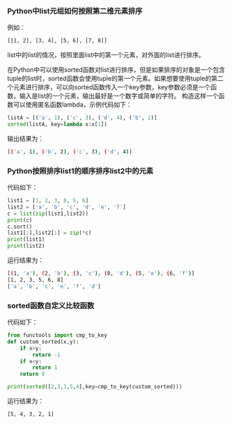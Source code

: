 ### Python中list元组如何按照第二维元素排序

例如：

```Bash
[[1, 2], [3, 4], [5, 6], [7, 8]]
```

list中的list的情况，按照里面list中的第一个元素，对外面的list进行排序。

在Python中可以使用sorted函数对list进行排序，但是如果排序的对象是一个包含tuple的list时，sorted函数会使用tuple的第一个元素。如果想要使用tuple的第二个元素进行排序，可以向sorted函数传入一个key参数，key参数必须是一个函数，输入是list的一个元素，输出最好是一个数字或简单的字符。
构造这样一个函数可以使用匿名函数lambda，示例代码如下：

```Python
listA = [('a', 1), ('c', 3), ('d', 4), ('b', 2)]
sorted(listA, key=lambda x:x[1])
```

输出结果为：

```Bash
[('a', 1), ('b', 2), ('c', 3), ('d', 4)]
```

### Python按照排序list1的顺序排序list2中的元素

代码如下：

```Python
list1 = [1, 2, 3, 8, 5, 6]
list2 = ['a', 'b', 'c', 'd', 'e', 'f']
c = list(zip(list1,list2))
print(c)
c.sort()
list1[:],list2[:] = zip(*c)
print(list1)
print(list2)
```

运行结果为：

```Bash
[(1, 'a'), (2, 'b'), (3, 'c'), (8, 'd'), (5, 'e'), (6, 'f')]
[1, 2, 3, 5, 6, 8]
['a', 'b', 'c', 'e', 'f', 'd']
```

### sorted函数自定义比较函数

代码如下：

```Python
from functools import cmp_to_key
def custom_sorted(x,y):
    if x>y:
        return -1
    if x<y:
        return 1
    return 0

print(sorted([2,3,1,5,4],key=cmp_to_key(custom_sorted)))
```

运行结果为：

```Bash
[5, 4, 3, 2, 1]
```

